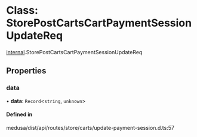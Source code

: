 # Class: StorePostCartsCartPaymentSessionUpdateReq

[internal](../modules/internal-32.md).StorePostCartsCartPaymentSessionUpdateReq

## Properties

### data

• **data**: `Record`<`string`, `unknown`\>

#### Defined in

medusa/dist/api/routes/store/carts/update-payment-session.d.ts:57
